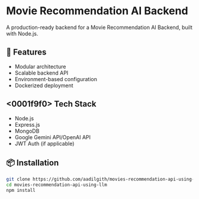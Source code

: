 # Movie Recommendation AI Backend

A production-ready backend for a Movie Recommendation AI Backend, built with Node.js.

## 🚀 Features

- Modular architecture
- Scalable backend API
- Environment-based configuration
- Dockerized deployment

## <0001f9f0> Tech Stack

- Node.js
- Express.js
- MongoDB
- Google Gemini API/OpenAI API
- JWT Auth (if applicable)

## 📦 Installation

```bash
git clone https://github.com/aadilgith/movies-recommendation-api-using-llm.git
cd movies-recommendation-api-using-llm
npm install

